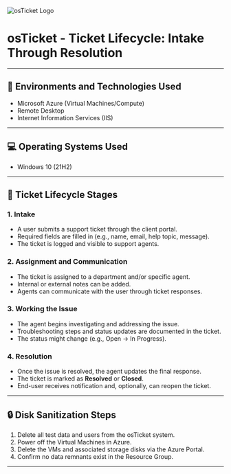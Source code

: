 ![osTicket Logo](https://upload.wikimedia.org/wikipedia/commons/thumb/7/70/OsTicket_Logo.svg/512px-OsTicket_Logo.svg.png)

# osTicket - Ticket Lifecycle: Intake Through Resolution

---

## 🧰 Environments and Technologies Used

- Microsoft Azure (Virtual Machines/Compute)
- Remote Desktop
- Internet Information Services (IIS)

---

## 💻 Operating Systems Used

- Windows 10 (21H2)

---

## 🔄 Ticket Lifecycle Stages

### 1. **Intake**
- A user submits a support ticket through the client portal.
- Required fields are filled in (e.g., name, email, help topic, message).
- The ticket is logged and visible to support agents.

### 2. **Assignment and Communication**
- The ticket is assigned to a department and/or specific agent.
- Internal or external notes can be added.
- Agents can communicate with the user through ticket responses.

### 3. **Working the Issue**
- The agent begins investigating and addressing the issue.
- Troubleshooting steps and status updates are documented in the ticket.
- The status might change (e.g., Open → In Progress).

### 4. **Resolution**
- Once the issue is resolved, the agent updates the final response.
- The ticket is marked as **Resolved** or **Closed**.
- End-user receives notification and, optionally, can reopen the ticket.

---

## 🔒 Disk Sanitization Steps

1. Delete all test data and users from the osTicket system.
2. Power off the Virtual Machines in Azure.
3. Delete the VMs and associated storage disks via the Azure Portal.
4. Confirm no data remnants exist in the Resource Group.

---


